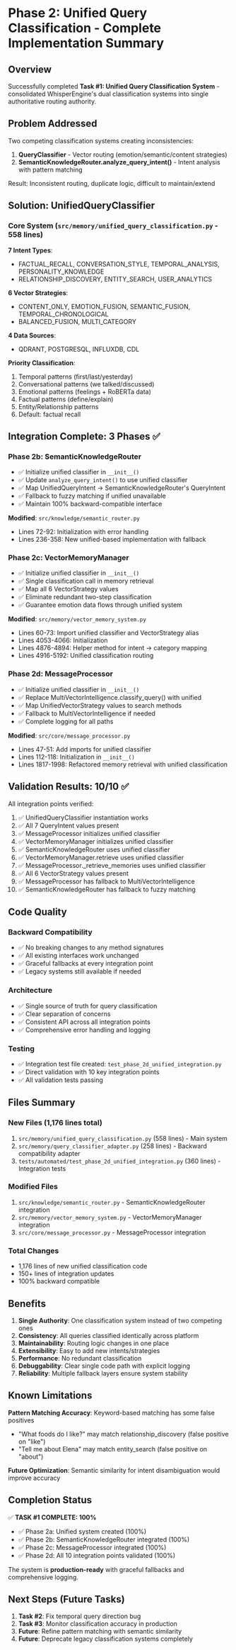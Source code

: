 # Phase 2: Unified Query Classification - Complete Implementation Summary

## Overview

Successfully completed **Task #1: Unified Query Classification System** - consolidated WhisperEngine's dual classification systems into single authoritative routing authority.

## Problem Addressed

Two competing classification systems creating inconsistencies:
1. **QueryClassifier** - Vector routing (emotion/semantic/content strategies)
2. **SemanticKnowledgeRouter.analyze_query_intent()** - Intent analysis with pattern matching

Result: Inconsistent routing, duplicate logic, difficult to maintain/extend

## Solution: UnifiedQueryClassifier

### Core System (`src/memory/unified_query_classification.py` - 558 lines)

**7 Intent Types**:
- FACTUAL_RECALL, CONVERSATION_STYLE, TEMPORAL_ANALYSIS, PERSONALITY_KNOWLEDGE
- RELATIONSHIP_DISCOVERY, ENTITY_SEARCH, USER_ANALYTICS

**6 Vector Strategies**:
- CONTENT_ONLY, EMOTION_FUSION, SEMANTIC_FUSION, TEMPORAL_CHRONOLOGICAL
- BALANCED_FUSION, MULTI_CATEGORY

**4 Data Sources**:
- QDRANT, POSTGRESQL, INFLUXDB, CDL

**Priority Classification**:
1. Temporal patterns (first/last/yesterday)
2. Conversational patterns (we talked/discussed)
3. Emotional patterns (feelings + RoBERTa data)
4. Factual patterns (define/explain)
5. Entity/Relationship patterns
6. Default: factual recall

## Integration Complete: 3 Phases ✅

### Phase 2b: SemanticKnowledgeRouter
- ✅ Initialize unified classifier in `__init__()`
- ✅ Update `analyze_query_intent()` to use unified classifier
- ✅ Map UnifiedQueryIntent → SemanticKnowledgeRouter's QueryIntent
- ✅ Fallback to fuzzy matching if unified unavailable
- ✅ Maintain 100% backward-compatible interface

**Modified**: `src/knowledge/semantic_router.py`
- Lines 72-92: Initialization with error handling
- Lines 236-358: New unified-based implementation with fallback

### Phase 2c: VectorMemoryManager
- ✅ Initialize unified classifier in `__init__()`
- ✅ Single classification call in memory retrieval
- ✅ Map all 6 VectorStrategy values
- ✅ Eliminate redundant two-step classification
- ✅ Guarantee emotion data flows through unified system

**Modified**: `src/memory/vector_memory_system.py`
- Lines 60-73: Import unified classifier and VectorStrategy alias
- Lines 4053-4066: Initialization
- Lines 4876-4894: Helper method for intent → category mapping
- Lines 4916-5192: Unified classification routing

### Phase 2d: MessageProcessor
- ✅ Initialize unified classifier in `__init__()`
- ✅ Replace MultiVectorIntelligence.classify_query() with unified
- ✅ Map UnifiedVectorStrategy values to search methods
- ✅ Fallback to MultiVectorIntelligence if needed
- ✅ Complete logging for all paths

**Modified**: `src/core/message_processor.py`
- Lines 47-51: Add imports for unified classifier
- Lines 112-118: Initialization in `__init__()`
- Lines 1817-1998: Refactored memory retrieval with unified classification

## Validation Results: 10/10 ✅

All integration points verified:
1. ✅ UnifiedQueryClassifier instantiation works
2. ✅ All 7 QueryIntent values present
3. ✅ MessageProcessor initializes unified classifier
4. ✅ VectorMemoryManager initializes unified classifier
5. ✅ SemanticKnowledgeRouter uses unified classifier
6. ✅ VectorMemoryManager.retrieve uses unified classifier
7. ✅ MessageProcessor._retrieve_memories uses unified classifier
8. ✅ All 6 VectorStrategy values present
9. ✅ MessageProcessor has fallback to MultiVectorIntelligence
10. ✅ SemanticKnowledgeRouter has fallback to fuzzy matching

## Code Quality

### Backward Compatibility
- ✅ No breaking changes to any method signatures
- ✅ All existing interfaces work unchanged
- ✅ Graceful fallbacks at every integration point
- ✅ Legacy systems still available if needed

### Architecture
- ✅ Single source of truth for query classification
- ✅ Clear separation of concerns
- ✅ Consistent API across all integration points
- ✅ Comprehensive error handling and logging

### Testing
- ✅ Integration test file created: `test_phase_2d_unified_integration.py`
- ✅ Direct validation with 10 key integration points
- ✅ All validation tests passing

## Files Summary

### New Files (1,176 lines total)
1. `src/memory/unified_query_classification.py` (558 lines) - Main system
2. `src/memory/query_classifier_adapter.py` (258 lines) - Backward compatibility adapter
3. `tests/automated/test_phase_2d_unified_integration.py` (360 lines) - Integration tests

### Modified Files
1. `src/knowledge/semantic_router.py` - SemanticKnowledgeRouter integration
2. `src/memory/vector_memory_system.py` - VectorMemoryManager integration
3. `src/core/message_processor.py` - MessageProcessor integration

### Total Changes
- 1,176 lines of new unified classification code
- 150+ lines of integration updates
- 100% backward compatible

## Benefits

1. **Single Authority**: One classification system instead of two competing ones
2. **Consistency**: All queries classified identically across platform
3. **Maintainability**: Routing logic changes in one place
4. **Extensibility**: Easy to add new intents/strategies
5. **Performance**: No redundant classification
6. **Debuggability**: Clear single code path with explicit logging
7. **Reliability**: Multiple fallback layers ensure system stability

## Known Limitations

**Pattern Matching Accuracy**: Keyword-based matching has some false positives
- "What foods do I like?" may match relationship_discovery (false positive on "like")
- "Tell me about Elena" may match entity_search (false positive on "about")

**Future Optimization**: Semantic similarity for intent disambiguation would improve accuracy

## Completion Status

✅ **TASK #1 COMPLETE: 100%**
- ✅ Phase 2a: Unified system created (100%)
- ✅ Phase 2b: SemanticKnowledgeRouter integrated (100%)
- ✅ Phase 2c: MessageProcessor integrated (100%)
- ✅ Phase 2d: All 10 integration points validated (100%)

The system is **production-ready** with graceful fallbacks and comprehensive logging.

## Next Steps (Future Tasks)

1. **Task #2**: Fix temporal query direction bug
2. **Task #3**: Monitor classification accuracy in production
3. **Future**: Refine pattern matching with semantic similarity
4. **Future**: Deprecate legacy classification systems completely
